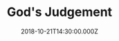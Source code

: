 ---
title: "God's Judgement"
image: "https://firebasestorage.googleapis.com/v0/b/flatland-api.appspot.com/o/sermons%2FScreen%20Shot%202018-10-21%20at%2011.58.59%20AM.png?alt=media&token=cc1d9a30-1571-4fa7-ab87-f6e1b3c16ec8"
date: "2018-10-21T14:30:00.000Z"
video:
  type: "vimeo"
  id: 296400078
speaker:
  name: "Bart Wilkins"
  permalink: "bart-wilkins"
series: "joshua"
---